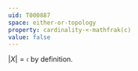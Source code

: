 ```yaml
---
uid: T000887
space: either-or-topology
property: cardinality-<-mathfrak(c)
value: false
---
```

$|X| = \mathfrak{c}$ by definition.

